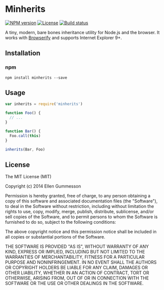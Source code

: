 # Minherits

[![NPM version][npm-img]][npm-url]
[![License][license-img]][license-url]
[![Build status][travis-img]][travis-url]

A tiny, modern, bare bones inheritance utility for Node.js and the browser. It
works with [Browserify](http://browserify.org/) and supports Internet Explorer
9+.

## Installation

### npm

~~~ text
npm install minherits --save
~~~

## Usage

~~~ js
var inherits = require('minherits')

function Foo() {
  // ...
}

function Bar() {
  Foo.call(this)
}

inherits(Bar, Foo)
~~~

## License

The MIT License (MIT)

Copyright (c) 2014 Ellen Gummesson

Permission is hereby granted, free of charge, to any person obtaining a copy
of this software and associated documentation files (the "Software"), to deal
in the Software without restriction, including without limitation the rights
to use, copy, modify, merge, publish, distribute, sublicense, and/or sell
copies of the Software, and to permit persons to whom the Software is
furnished to do so, subject to the following conditions:

The above copyright notice and this permission notice shall be included in
all copies or substantial portions of the Software.

THE SOFTWARE IS PROVIDED "AS IS", WITHOUT WARRANTY OF ANY KIND, EXPRESS OR
IMPLIED, INCLUDING BUT NOT LIMITED TO THE WARRANTIES OF MERCHANTABILITY,
FITNESS FOR A PARTICULAR PURPOSE AND NONINFRINGEMENT. IN NO EVENT SHALL THE
AUTHORS OR COPYRIGHT HOLDERS BE LIABLE FOR ANY CLAIM, DAMAGES OR OTHER
LIABILITY, WHETHER IN AN ACTION OF CONTRACT, TORT OR OTHERWISE, ARISING FROM,
OUT OF OR IN CONNECTION WITH THE SOFTWARE OR THE USE OR OTHER DEALINGS IN
THE SOFTWARE.

[npm-img]: https://img.shields.io/npm/v/minherits.svg?style=flat-square
[npm-url]: https://npmjs.org/package/minherits
[license-img]: http://img.shields.io/npm/l/minherits.svg?style=flat-square
[license-url]: LICENSE
[travis-img]: https://img.shields.io/travis/gummesson/minherits.svg?style=flat-square
[travis-url]: https://travis-ci.org/gummesson/minherits
